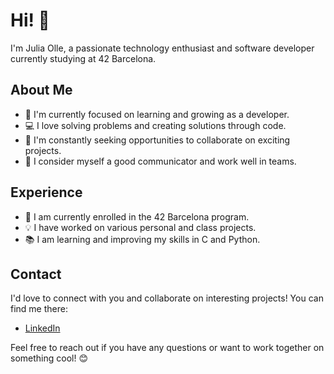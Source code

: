 # Hi! 👋

I'm Julia Olle, a passionate technology enthusiast and software developer currently studying at 42 Barcelona.

## About Me

- 🌱 I'm currently focused on learning and growing as a developer.
- 💻 I love solving problems and creating solutions through code.
- 🚀 I'm constantly seeking opportunities to collaborate on exciting projects.
- 🤝 I consider myself a good communicator and work well in teams.

## Experience

- 💼 I am currently enrolled in the 42 Barcelona program.
- 💡 I have worked on various personal and class projects.
- 📚 I am learning and improving my skills in C and Python.

## Contact

I'd love to connect with you and collaborate on interesting projects! You can find me there:

- [LinkedIn](https://www.linkedin.com/in/julia-olle-347b99138/)


Feel free to reach out if you have any questions or want to work together on something cool! 😊
